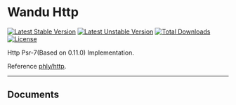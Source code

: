 Wandu Http
===

[![Latest Stable Version](https://poser.pugx.org/wandu/http/v/stable.svg)](https://packagist.org/packages/wandu/http)
[![Latest Unstable Version](https://poser.pugx.org/wandu/http/v/unstable.svg)](https://packagist.org/packages/wandu/http)
[![Total Downloads](https://poser.pugx.org/wandu/http/downloads.svg)](https://packagist.org/packages/wandu/http)
[![License](https://poser.pugx.org/wandu/http/license.svg)](https://packagist.org/packages/wandu/http)

Http Psr-7(Based on 0.11.0) Implementation.

Reference [phly/http](https://github.com/phly/http).

---

## Documents

